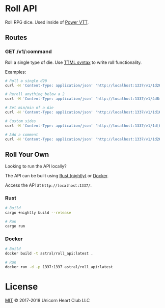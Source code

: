 # Roll API

Roll RPG dice. Used inside of [Power VTT](https://www.poweredvtt.com).

## Routes

### GET /v1/:command

Roll a single type of die. Use [TTML syntax](https://docs.poweredvtt.com/kb/macros#roll) to write
roll functionality.

Examples:

```bash
# Roll a single d20
curl -H 'Content-Type: application/json' 'http://localhost:1337/v1/1d20'

# Reroll anything below a 2
curl -H 'Content-Type: application/json' 'http://localhost:1337/v1/4d8rr<2'

# Set min/min of a die
curl -H 'Content-Type: application/json' 'http://localhost:1337/v1/1d100min2max99'

# Custom sides
curl -H 'Content-Type: application/json' 'http://localhost:1337/v1/1d[0,2,4,6,8,10]'

# Add a comment
curl -H 'Content-Type: application/json' 'http://localhost:1337/v1/1d20[Rolling for gold!]'
```

## Roll Your Own

Looking to run the API locally?

The API can be built using [Rust (nightly)](https://rust-lang.org/) or [Docker](https://docker.com).

Access the API at `http://localhost:1337/`.

### Rust

```bash
# Build
cargo +nightly build --release

# Run
cargo run
```

### Docker

```bash
# Build
docker build -t astral/roll_api:latest .

# Run
docker run -d -p 1337:1337 astral/roll_api:latest
```

# License

[MIT](LICENSE) &copy; 2017-2018 Unicorn Heart Club LLC
